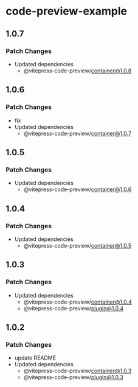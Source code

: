 # code-preview-example

## 1.0.7

### Patch Changes

- Updated dependencies
  - @vitepress-code-preview/container@1.0.8

## 1.0.6

### Patch Changes

- fix
- Updated dependencies
  - @vitepress-code-preview/container@1.0.7

## 1.0.5

### Patch Changes

- Updated dependencies
  - @vitepress-code-preview/container@1.0.6

## 1.0.4

### Patch Changes

- Updated dependencies
  - @vitepress-code-preview/container@1.0.5

## 1.0.3

### Patch Changes

- Updated dependencies
  - @vitepress-code-preview/container@1.0.4
  - @vitepress-code-preview/plugin@1.0.4

## 1.0.2

### Patch Changes

- update README
- Updated dependencies
  - @vitepress-code-preview/container@1.0.3
  - @vitepress-code-preview/plugin@1.0.3
